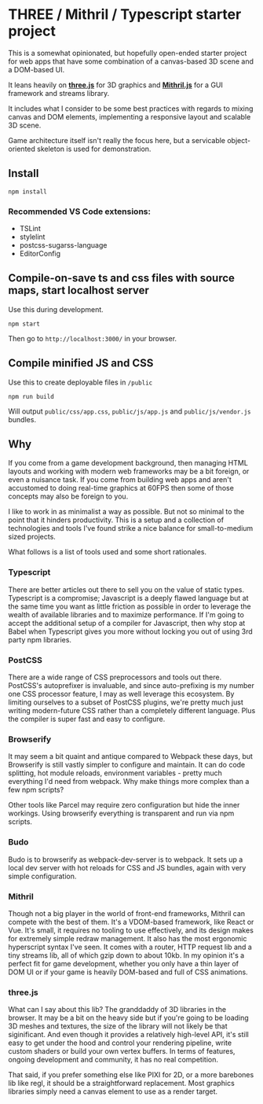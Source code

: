 # THREE / Mithril / Typescript starter project

This is a somewhat opinionated, but hopefully open-ended starter project for web apps that have some combination of a canvas-based 3D scene and a DOM-based UI.

It leans heavily on **[three.js](https://threejs.org/)** for 3D graphics and **[Mithril.js](https://mithril.js.org/)** for a GUI framework and streams library.

It includes what I consider to be some best practices with regards to mixing canvas and DOM elements, implementing a responsive layout and scalable 3D scene.

Game architecture itself isn't really the focus here, but a servicable object-oriented skeleton is used for demonstration.

## Install

	npm install

### Recommended VS Code extensions:

* TSLint
* stylelint
* postcss-sugarss-language
* EditorConfig

## Compile-on-save ts and css files with source maps, start localhost server

Use this during development.

	npm start

Then go to `http://localhost:3000/` in your browser.

## Compile minified JS and CSS

Use this to create deployable files in `/public`

	npm run build

Will output `public/css/app.css`, `public/js/app.js` and `public/js/vendor.js` bundles.

## Why

If you come from a game development background, then managing HTML layouts and working with modern web frameworks may be a bit foreign, or even a nuisance task. If you come from building web apps and aren't accustomed to doing real-time graphics at 60FPS then some of those concepts may also be foreign to you.

I like to work in as minimalist a way as possible. But not so minimal to the point that it hinders productivity. This is a setup and a collection of technologies and tools I've found strike a nice balance for small-to-medium sized projects.

What follows is a list of tools used and some short rationales.

### Typescript

There are better articles out there to sell you on the value of static types. Typescript is a compromise; Javascript is a deeply flawed language but at the same time you want as little friction as possible in order to leverage the wealth of available libraries and to maximize performance. If I'm going to accept the additional setup of a compiler for Javascript, then why stop at Babel when Typescript gives you more without locking you out of using 3rd party npm libraries.

### PostCSS

There are a wide range of CSS preprocessors and tools out there. PostCSS's autoprefixer is invaluable, and since auto-prefixing is my number one CSS processor feature, I may as well leverage this ecosystem. By limiting ourselves to a subset of PostCSS plugins, we're pretty much just writing modern-future CSS rather than a completely different language. Plus the compiler is super fast and easy to configure.

### Browserify

It may seem a bit quaint and antique compared to Webpack these days, but Browserify is still vastly simpler to configure and maintain. It can do code splitting, hot module reloads, environment variables - pretty much everything I'd need from webpack. Why make things more complex than a few npm scripts?

Other tools like Parcel may require zero configuration but hide the inner workings. Using browserify everything is transparent and run via npm scripts.

### Budo

Budo is to browserify as webpack-dev-server is to webpack. It sets up a local dev server with hot reloads for CSS and JS bundles, again with very simple configuration.

### Mithril

Though not a big player in the world of front-end frameworks, Mithril can compete with the best of them. It's a VDOM-based framework, like React or Vue. It's small, it requires no tooling to use effectively, and its design makes for extremely simple redraw management. It also has the most ergonomic hyperscript syntax I've seen. It comes with a router, HTTP request lib and a tiny streams lib, all of which gzip down to about 10kb. In my opinion it's a perfect fit for game development, whether you only have a thin layer of DOM UI or if your game is heavily DOM-based and full of CSS animations.

### three.js

What can I say about this lib? The granddaddy of 3D libraries in the browser. It may be a bit on the heavy side but if you're going to be loading 3D meshes and textures, the size of the library will not likely be that siginificant. And even though it provides a relatively high-level API, it's still easy to get under the hood and control your rendering pipeline, write custom shaders or build your own vertex buffers. In terms of features, ongoing development and community, it has no real competition.

That said, if you prefer something else like PIXI for 2D, or a more barebones lib like regl, it should be a straightforward replacement. Most graphics libraries simply need a canvas element to use as a render target.
